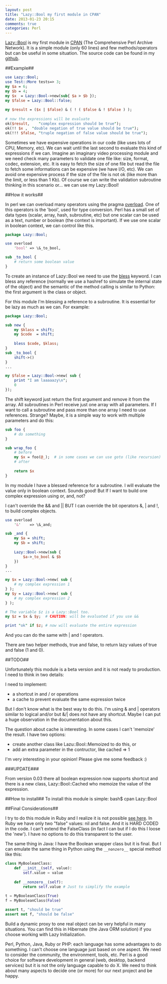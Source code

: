 ```yaml
---
layout: post
title: "Lazy::Bool my first module in CPAN"
date: 2013-01-23 20:15
comments: true
categories: Perl
---
```



[Lazy::Bool](http://search.cpan.org/dist/Lazy-Bool/) is my first module in [CPAN](http://www.cpan.org/) (The Comprehensive Perl Archive Network). It is a simple module (only 60 lines) and few methods/operators but can be useful in some situation. The source code can be found in my [github](https://github.com/peczenyj/Lazy-Bool).

##Example##

```perl
use Lazy::Bool;
use Test::More tests=> 3;
my $a = 6;
my $b = 4;
my $x  = Lazy::Bool->new(sub{ $a > $b });
my $false = Lazy::Bool::false;
 
my $result = ($x | $false) & ( ! ( $false & ! $false ) );
 
# now the expressions will be evaluate
ok($result,    "complex expression should be true");
ok(!! $x ,  "double negation of true value should be true");  
ok(!!! $false, "truple negation of false value should be true");
```

<!--more-->

Sometimes we have expensive operations in our code (like uses lots of CPU, Memory, etc). We can wait until the last second to evaluate this kind of expressions if we can. Imagine an imaginary video processing module and we need check many parameters to validate one file like: size, format, codec, extension, etc. It is easy to fetch the size of one file but read the file to fetch some informations can be expensive (we have I/O, etc). We can avoid one expensive process if the size of the file is not ok (like more than the limit, or less than 1 Kb). Of course we can write the validation subroutine thinking in this scenario or... we can use my Lazy::Bool!

##How it works##

In perl we can overload many operators using the pragma [overload](http://perldoc.perl.org/overload.html). One of this operators is the 'bool', used for type conversion. Perl has a small set of data types (scalar, array, hash, subroutine, etc) but one scalar can be used as a text, number or boolean (the context is important). If we use one scalar in boolean context, we can control like this.

```perl
package Lazy::Bool;

use overload 
	'bool' => \&_to_bool,

sub _to_bool {
	# return some boolean value
}
```

To create an instance of Lazy::Bool we need to use the [bless](http://perldoc.perl.org/functions/bless.html) keyword. I can bless any reference (normally we use a hashref to simulate the internal state of the object) and the semantic of the method calling is similar to Python: the first argument is the class or object.

For this module I'm blessing a reference to a subroutine. It is essential for be lazy as much as we can. For example:

```perl
package Lazy::Bool;

sub new {
	my $klass = shift;
	my $code  = shift;
		
	bless $code, $klass;
}
sub _to_bool {
	shift->()
}
...

my $false = Lazy::Bool->new( sub { 
	print "I am laaaaazy\n"; 
	0 
});

```

The shift keyword just return the first argument and remove it from the array. All subroutines in Perl receive just one array with all parameters. If I want to call a subroutine and pass more than one array I need to use references. Strange? Maybe, it is a simple way to work with multiple parameters and do this:

```perl
sub foo {
	# do something
}

sub wrap_foo {
	# before
	my $x = foo(@_);  # in some cases we can use goto (like recursion)
	# after
	
	return $x
}
```

In my module I have a blessed reference for a subroutine. I will evaluate the value only in boolean context. Sounds good! But If I want to build one complex expression using or, and, not?

I can't override the && and || BUT I can override the bit operators &, | and !, to build complex objects.

```perl
use overload 
	'&'    => \&_and;

sub _and {
	my $a = shift;
	my $b = shift;
	
	Lazy::Bool->new(sub {
		$a->_to_bool & $b
	})
}
...

my $x = Lazy::Bool->new( sub { 
	# my complex expression 1
} );
my $y = Lazy::Bool->new( sub { 
	# my complex expression 2
} );

# The variable $z is a Lazy::Bool too. 
my $z = $x & $y;  # CAUTION: will be evaluated if you use && 

print "ok" if $z; # now will evaluate the entire expression
```

And you can do the same with | and ! operators. 

There are two helper methods, true and false, to return lazy values of true and false (1 and 0).

##TODO##

Unfortunately this module is a beta version and it is not ready to production. I need to think in two details:

I need to implement: 

- a shortcut in and / or operations
- a cache to prevent evaluate the same expression twice

But I don't know what is the best way to do this. I'm using & and | operators similar to logical and/or but &/| does not have any shortcut. Maybe I can put a huge observation in the documentation about this.

The question about cache is interesting. In some cases I can't 'memoize' the result. I have two options:

- create another class like Lazu::Bool::Memoized to do this, or
- add an extra parameter in the contructor, like cached => 1

I'm very interesting in your opinion! Please give me some feedback :)

###UPDATE###

From version 0.03 there all boolean expression now supports shortcut and there is a new class, Lazy::Bool::Cached who memoize the value of the expression.

##How to install##
To install this module is simple:
	bash$ cpan Lazy::Bool
	
##Final Considerations##

I try to do this module in Ruby and I realize it is not possible [see here](http://stackoverflow.com/questions/14444975/how-to-create-an-object-who-act-as-a-false-in-ruby/). In Ruby we have only two "false" values: nil and false. And it is HARD CODED in the code. I can't extend the FalseClass (in fact I can but if I do this I loose the 'new'). I have no options to do this transparent to the user.

The same thing in Java: I have the Boolean wrapper class but it is final. But I can emulate the same thing in Python using the `__nonzero__` special method like this:

```python
class MyBooleanClass:
	def __init__(self, value):
		self.value = value
		
	def __nonzero__(self):
		return self.value # Just to simplify the example
		
t = MyBooleanClass(True)
f = MyBooleanClass(False)

assert t, "should be true"
assert not f, "should be false"
```

Build a dynamic proxy to one real object can be very helpful in many situations. You can find this in Hibernate (the Java ORM solution) if you choose working with Lazy Initialization.

Perl, Python, Java, Ruby or PHP: each language has some advantages to do something. I can't choose one language just based on one aspect. We need to consider the community, the environment, tools, etc. Perl is a good choice for software development in general (web, desktop, backend services) but it is not the only language capable to do X. We need to think about many aspects to decide one (or more) for our next project and be happy.

